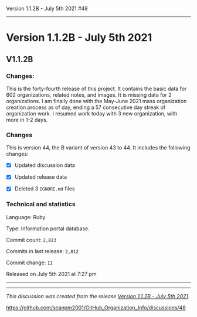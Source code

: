 Version 1.1.2B - July 5th 2021 #48 


***

# Version 1.1.2B - July 5th 2021

## V1.1.2B

### Changes:

This is the forty-fourth release of this project. It contains the basic data for 602 organizations, <!-- (fork count minus 2) !--> related notes, and images. It is missing data for 2 organizations. I am finally done with the May-June 2021 mass organization creation process as of day, ending a 57 consecutive day streak of organization work. I resumed work today with 3 new organization, with more in 1-2 days.

### Changes

This is version 44, the B variant of version 43 to 44. It includes the following changes:

- [x] Updated discussion data

- [x] Updated release data

- [x] Deleted 3 `IGNORE.md` files

### Technical and statistics

Language: Ruby

Type: Information portal database.

Commit count: `2,823`

Commits in last release: `2,812`

Commit change: `11`

Released on July 5th 2021 at 7:27 pm

***


<hr /><em>This discussion was created from the release <a href='https://github.com/seanpm2001/GitHub_Organization_Info/releases/tag/V1.1.2.B'>Version 1.1.2B - July 5th 2021</a>.</em>

https://github.com/seanpm2001/GitHub_Organization_Info/discussions/48
